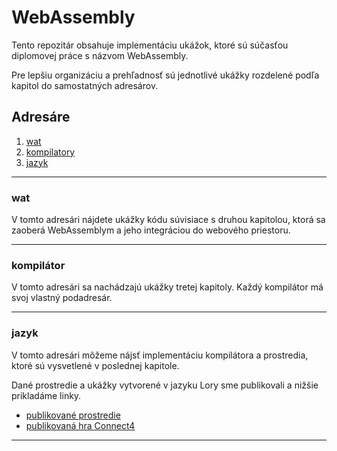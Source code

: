 # WebAssembly

Tento repozitár obsahuje implementáciu ukážok, 
ktoré sú súčasťou diplomovej práce s názvom WebAssembly.

Pre lepšiu organizáciu a prehľadnosť sú jednotlivé ukážky 
rozdelené podľa kapitol do samostatných adresárov.

## Adresáre

1. [wat](#wat)
2. [kompilatory](#kompilátor)
3. [jazyk](#jazyk)


---

### wat

V tomto adresári nájdete ukážky kódu súvisiace s druhou kapitolou, 
ktorá sa zaoberá WebAssemblym a jeho integráciou do webového priestoru. 


---

### kompilátor

V tomto adresári sa nachádzajú ukážky tretej kapitoly. Každý kompilátor má svoj vlastný podadresár. 

---

### jazyk
V tomto adresári môžeme nájsť implementáciu kompilátora a prostredia, ktoré sú vysvetlené v poslednej kapitole. 

Dané prostredie a ukážky vytvorené v jazyku Lory sme publikovali a nižšie prikladáme linky.

 - [publikované prostredie](https://klaaudii.github.io/WebAssembly_/jazyk/lory_editor.html)
 - [publikovaná hra Connect4](https://klaaudii.github.io/WebAssembly_/jazyk/examples/connect4-web-page/index.html)

---
